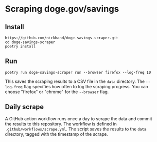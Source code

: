 # Scraping doge.gov/savings

## Install

```
https://github.com/nickhand/doge-savings-scraper.git
cd doge-savings-scraper
poetry install
```

## Run

```
poetry run doge-savings-scraper run --browser firefox --log-freq 10
```

This saves the scraping results to a CSV file in the `data` directory. The `--log-freq` flag specifies how often to log the scraping progress. You can choose "firefox" or "chrome" for the `--browser` flag.

## Daily scrape

A GitHub action workflow runs once a day to scrape the data and commit the results to this repository. The workflow is defined in `.github/workflows/scrape.yml`. The script saves the results to the `data` directory, tagged with the timestamp of the scrape.